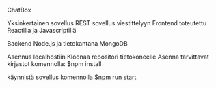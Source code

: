 ChatBox

Yksinkertainen sovellus REST sovellus viestittelyyn
Frontend toteutettu Reactilla ja Javascriptillä

Backend Node.js ja tietokantana MongoDB

Asennus localhostiin
Kloonaa repositori tietokoneelle
Asenna tarvittavat kirjastot komennolla:
$npm install 

käynnistä sovellus komennolla
$npm run start



